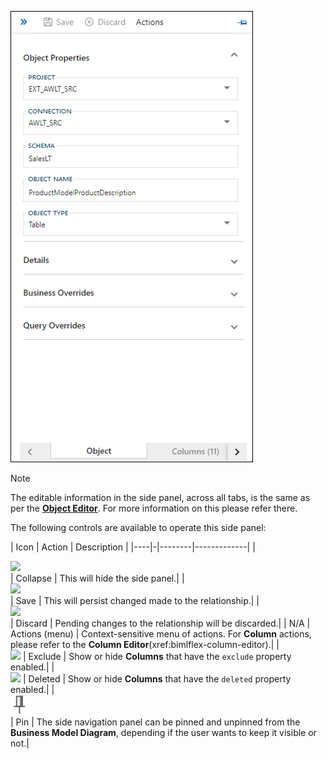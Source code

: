 ![Object Editor Side Panel](images/side-panel-object-editor.png "Object Editor Side Panel")

>[!NOTE]
>The editable information in the side panel, across all tabs, is the same as per the [**Object Editor**](xref:bimlflex-object-editor). For more information on this please refer there.

The following controls are available to operate this side panel:

| Icon | Action | Description |
|----|-|--------|-------------|
| <div class="icon-col m-5"><img src="images/svg-icons/nav-collapsed.svg" /></div> | Collapse | This will hide the side panel.|
| <div class="icon-col m-5"><img src="images/svg-icons/save.svg" /></div> | Save | This will persist changed made to the relationship.|
| <div class="icon-col m-5"><img src="images/svg-icons/discard.svg" /></div> | Discard | Pending changes to the relationship will be discarded.|
| N/A | Actions (menu) | Context-sensitive menu of actions. For **Column** actions, please refer to the **Column Editor**(xref:bimlflex-column-editor).|
| <div class="icon-col m-5"><img src="images/bimlflex-app-action-switch.png" /> | Exclude | Show or hide **Columns** that have the `exclude` property enabled.|
| <div class="icon-col m-5"><img src="images/bimlflex-app-action-switch.png" /> | Deleted | Show or hide **Columns** that have the `deleted` property enabled.|
| <div class="icon-col m-5"><img src="images/svg-icons/pin.svg" /></div> | Pin | The side navigation panel can be pinned and unpinned from the **Business Model Diagram**, depending if the user wants to keep it visible or not.|